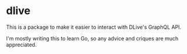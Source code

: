 # dlive
This is a package to make it easier to interact with DLive's GraphQL API.

I'm mostly writing this to learn Go, so any advice and criques are much appreciated.
